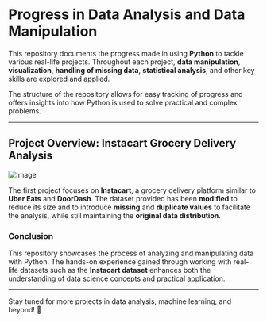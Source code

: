 # Progress in Data Analysis and Data Manipulation

This repository documents the progress made in using **Python** to tackle various real-life projects. Throughout each project, **data manipulation**, **visualization**, **handling of missing data**, **statistical analysis**, and other key skills are explored and applied.

The structure of the repository allows for easy tracking of progress and offers insights into how Python is used to solve practical and complex problems.

---

## Project Overview: **Instacart Grocery Delivery Analysis**

![image](https://github.com/user-attachments/assets/cc73fe2d-28a7-4c4b-b2ff-d0e63dd91673)

The first project focuses on **Instacart**, a grocery delivery platform similar to **Uber Eats** and **DoorDash**. The dataset provided has been **modified** to reduce its size and to introduce **missing** and **duplicate values** to facilitate the analysis, while still maintaining the **original data distribution**.

### Conclusion

This repository showcases the process of analyzing and manipulating data with Python. The hands-on experience gained through working with real-life datasets such as the **Instacart dataset** enhances both the understanding of data science concepts and practical application.

---

Stay tuned for more projects in data analysis, machine learning, and beyond! 🚀



